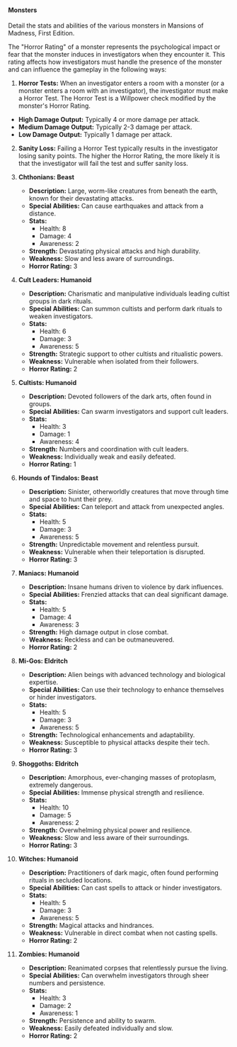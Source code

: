
#### Monsters
Detail the stats and abilities of the various monsters in Mansions of Madness, First Edition.

The "Horror Rating" of a monster represents the psychological impact or fear that the monster induces in investigators when they encounter it. This rating affects how investigators must handle the presence of the monster and can influence the gameplay in the following ways:
1. **Horror Tests:** When an investigator enters a room with a monster (or a monster enters a room with an investigator), the investigator must make a Horror Test. The Horror Test is a Willpower check modified by the monster's Horror Rating.
- **High Damage Output:** Typically 4 or more damage per attack.
- **Medium Damage Output:** Typically 2-3 damage per attack.
- **Low Damage Output:** Typically 1 damage per attack.

2. **Sanity Loss:** Failing a Horror Test typically results in the investigator losing sanity points. The higher the Horror Rating, the more likely it is that the investigator will fail the test and suffer sanity loss.

1. **Chthonians: Beast**
    - **Description:** Large, worm-like creatures from beneath the earth, known for their devastating attacks.
    - **Special Abilities:** Can cause earthquakes and attack from a distance.
    - **Stats:**
        - Health: 8
        - Damage: 4
        - Awareness: 2
    - **Strength:** Devastating physical attacks and high durability.
    - **Weakness:** Slow and less aware of surroundings.
    - **Horror Rating:** 3

2. **Cult Leaders: Humanoid**
    - **Description:** Charismatic and manipulative individuals leading cultist groups in dark rituals.
    - **Special Abilities:** Can summon cultists and perform dark rituals to weaken investigators.
    - **Stats:**
        - Health: 6
        - Damage: 3
        - Awareness: 5
    - **Strength:** Strategic support to other cultists and ritualistic powers.
    - **Weakness:** Vulnerable when isolated from their followers.
    - **Horror Rating:** 2

3. **Cultists: Humanoid**
    - **Description:** Devoted followers of the dark arts, often found in groups.
    - **Special Abilities:** Can swarm investigators and support cult leaders.
    - **Stats:**
        - Health: 3
        - Damage: 1
        - Awareness: 4
    - **Strength:** Numbers and coordination with cult leaders.
    - **Weakness:** Individually weak and easily defeated.
    - **Horror Rating:** 1

4. **Hounds of Tindalos: Beast**
    - **Description:** Sinister, otherworldly creatures that move through time and space to hunt their prey.
    - **Special Abilities:** Can teleport and attack from unexpected angles.
    - **Stats:**
        - Health: 5
        - Damage: 3
        - Awareness: 5
    - **Strength:** Unpredictable movement and relentless pursuit.
    - **Weakness:** Vulnerable when their teleportation is disrupted.
    - **Horror Rating:** 3

5. **Maniacs: Humanoid**
    - **Description:** Insane humans driven to violence by dark influences.
    - **Special Abilities:** Frenzied attacks that can deal significant damage.
    - **Stats:**
        - Health: 5
        - Damage: 4
        - Awareness: 3
    - **Strength:** High damage output in close combat.
    - **Weakness:** Reckless and can be outmaneuvered.
    - **Horror Rating:** 2

6. **Mi-Gos: Eldritch**
    - **Description:** Alien beings with advanced technology and biological expertise.
    - **Special Abilities:** Can use their technology to enhance themselves or hinder investigators.
    - **Stats:**
        - Health: 5
        - Damage: 3
        - Awareness: 5
    - **Strength:** Technological enhancements and adaptability.
    - **Weakness:** Susceptible to physical attacks despite their tech.
    - **Horror Rating:** 3

7. **Shoggoths: Eldritch**
    - **Description:** Amorphous, ever-changing masses of protoplasm, extremely dangerous.
    - **Special Abilities:** Immense physical strength and resilience.
    - **Stats:**
        - Health: 10
        - Damage: 5
        - Awareness: 2
    - **Strength:** Overwhelming physical power and resilience.
    - **Weakness:** Slow and less aware of their surroundings.
    - **Horror Rating:** 3

8. **Witches: Humanoid**
    - **Description:** Practitioners of dark magic, often found performing rituals in secluded locations.
    - **Special Abilities:** Can cast spells to attack or hinder investigators.
    - **Stats:**
        - Health: 5
        - Damage: 3
        - Awareness: 5
    - **Strength:** Magical attacks and hindrances.
    - **Weakness:** Vulnerable in direct combat when not casting spells.
    - **Horror Rating:** 2

9. **Zombies: Humanoid**
    - **Description:** Reanimated corpses that relentlessly pursue the living.
    - **Special Abilities:** Can overwhelm investigators through sheer numbers and persistence.
    - **Stats:**
        - Health: 3
        - Damage: 2
        - Awareness: 1
    - **Strength:** Persistence and ability to swarm.
    - **Weakness:** Easily defeated individually and slow.
    - **Horror Rating:** 2
